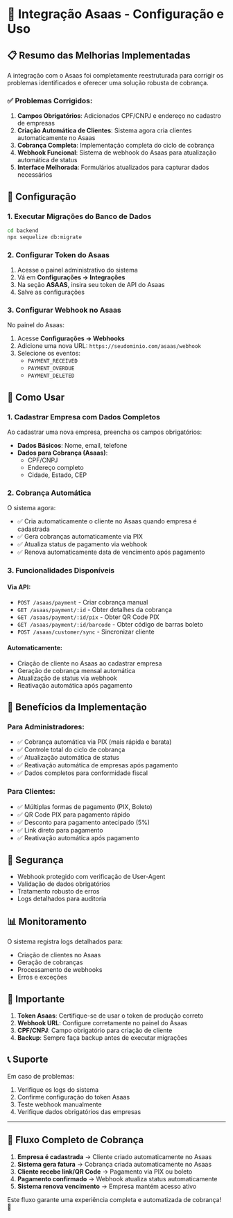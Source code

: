 # 🚀 Integração Asaas - Configuração e Uso

## 📋 Resumo das Melhorias Implementadas

A integração com o Asaas foi completamente reestruturada para corrigir os problemas identificados e oferecer uma solução robusta de cobrança.

### ✅ Problemas Corrigidos:

1. **Campos Obrigatórios**: Adicionados CPF/CNPJ e endereço no cadastro de empresas
2. **Criação Automática de Clientes**: Sistema agora cria clientes automaticamente no Asaas
3. **Cobrança Completa**: Implementação completa do ciclo de cobrança
4. **Webhook Funcional**: Sistema de webhook do Asaas para atualização automática de status
5. **Interface Melhorada**: Formulários atualizados para capturar dados necessários

## 🔧 Configuração

### 1. Executar Migrações do Banco de Dados

```bash
cd backend
npx sequelize db:migrate
```

### 2. Configurar Token do Asaas

1. Acesse o painel administrativo do sistema
2. Vá em **Configurações → Integrações**
3. Na seção **ASAAS**, insira seu token de API do Asaas
4. Salve as configurações

### 3. Configurar Webhook no Asaas

No painel do Asaas:
1. Acesse **Configurações → Webhooks**
2. Adicione uma nova URL: `https://seudominio.com/asaas/webhook`
3. Selecione os eventos:
   - `PAYMENT_RECEIVED`
   - `PAYMENT_OVERDUE`
   - `PAYMENT_DELETED`

## 📝 Como Usar

### 1. Cadastrar Empresa com Dados Completos

Ao cadastrar uma nova empresa, preencha os campos obrigatórios:

- **Dados Básicos**: Nome, email, telefone
- **Dados para Cobrança (Asaas)**:
  - CPF/CNPJ
  - Endereço completo
  - Cidade, Estado, CEP

### 2. Cobrança Automática

O sistema agora:
- ✅ Cria automaticamente o cliente no Asaas quando empresa é cadastrada
- ✅ Gera cobranças automaticamente via PIX
- ✅ Atualiza status de pagamento via webhook
- ✅ Renova automaticamente data de vencimento após pagamento

### 3. Funcionalidades Disponíveis

#### Via API:
- `POST /asaas/payment` - Criar cobrança manual
- `GET /asaas/payment/:id` - Obter detalhes da cobrança
- `GET /asaas/payment/:id/pix` - Obter QR Code PIX
- `GET /asaas/payment/:id/barcode` - Obter código de barras boleto
- `POST /asaas/customer/sync` - Sincronizar cliente

#### Automaticamente:
- Criação de cliente no Asaas ao cadastrar empresa
- Geração de cobrança mensal automática
- Atualização de status via webhook
- Reativação automática após pagamento

## 🎯 Benefícios da Implementação

### Para Administradores:
- ✅ Cobrança automática via PIX (mais rápida e barata)
- ✅ Controle total do ciclo de cobrança
- ✅ Atualização automática de status
- ✅ Reativação automática de empresas após pagamento
- ✅ Dados completos para conformidade fiscal

### Para Clientes:
- ✅ Múltiplas formas de pagamento (PIX, Boleto)
- ✅ QR Code PIX para pagamento rápido
- ✅ Desconto para pagamento antecipado (5%)
- ✅ Link direto para pagamento
- ✅ Reativação automática após pagamento

## 🔐 Segurança

- Webhook protegido com verificação de User-Agent
- Validação de dados obrigatórios
- Tratamento robusto de erros
- Logs detalhados para auditoria

## 📊 Monitoramento

O sistema registra logs detalhados para:
- Criação de clientes no Asaas
- Geração de cobranças
- Processamento de webhooks
- Erros e exceções

## 🚨 Importante

1. **Token Asaas**: Certifique-se de usar o token de produção correto
2. **Webhook URL**: Configure corretamente no painel do Asaas
3. **CPF/CNPJ**: Campo obrigatório para criação de cliente
4. **Backup**: Sempre faça backup antes de executar migrações

## 📞 Suporte

Em caso de problemas:
1. Verifique os logs do sistema
2. Confirme configuração do token Asaas
3. Teste webhook manualmente
4. Verifique dados obrigatórios das empresas

---

## 🔄 Fluxo Completo de Cobrança

1. **Empresa é cadastrada** → Cliente criado automaticamente no Asaas
2. **Sistema gera fatura** → Cobrança criada automaticamente no Asaas
3. **Cliente recebe link/QR Code** → Pagamento via PIX ou boleto
4. **Pagamento confirmado** → Webhook atualiza status automaticamente
5. **Sistema renova vencimento** → Empresa mantém acesso ativo

Este fluxo garante uma experiência completa e automatizada de cobrança! 🎉 